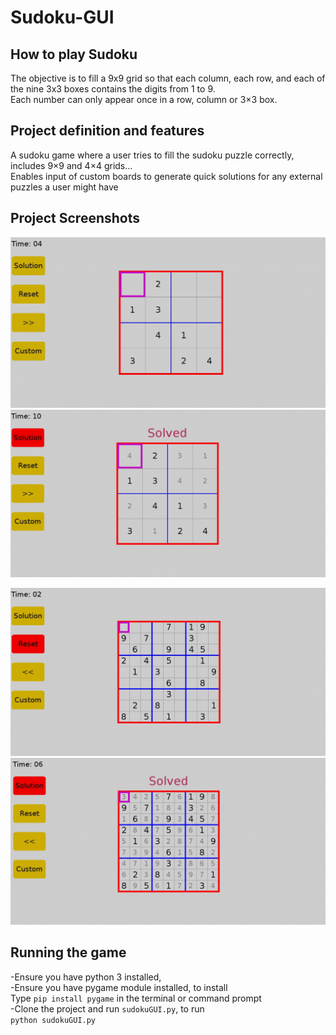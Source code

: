 # Sudoku-GUI
## How to play Sudoku
The objective is to fill a 9x9 grid so that each column, each row, and each of the nine 3x3 boxes contains the digits from 1 to 9.<br>
Each number can only appear once in a row, column or 3×3 box.

## Project definition and features
A sudoku game where a user tries to fill the sudoku puzzle correctly,<br>
includes 9×9 and 4×4 grids...<br>
Enables input of custom boards to generate quick solutions for any external puzzles a user might have

## Project Screenshots
[![4×4 puzzle](screenshots/image1.jpg)](#)
[![4×4 solution](screenshots/image2.jpg)](#)<br>

[![9×9 puzzle](screenshots/image3.jpg)](#)
[![9x9 solution](screenshots/image4.jpg)](#)

## Running the game
-Ensure you have python 3 installed,<br>
-Ensure you have pygame module installed, to install<br>
 Type `pip install pygame` in the terminal or command prompt<br>
-Clone the project and run `sudokuGUI.py`, to run<br>
`python sudokuGUI.py`
